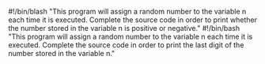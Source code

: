 #!/bin/blash
"This program will assign a random number to the variable n each time it is executed. Complete the source code in order to print whether the number stored in the variable n is positive or negative."
#!/bin/bash
 "This program will assign a random number to the variable n each time it is executed. Complete the source code in order to print the last digit of the number stored in the variable n."
